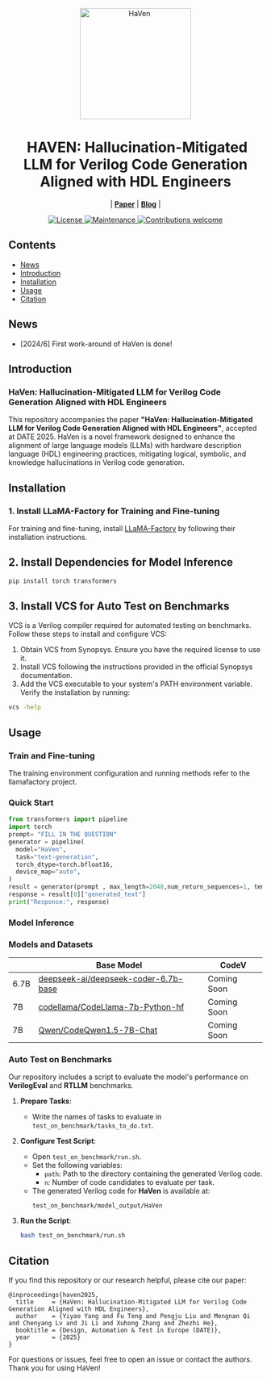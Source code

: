<p align="center">
<img src="HaVen.webp" alt="HaVen" width="220" align="center">
</p>

<div align="center"><h1>&nbsp;HAVEN: Hallucination-Mitigated LLM for Verilog
Code Generation Aligned with HDL Engineers</h1></div>

<p align="center">
| <a href="http://arxiv.org/"><b>Paper</b></a> | <a href="http://arxiv.org/"><b>Blog</b></a> |
</p>


<p align="center">
  <a href="https://opensource.org/license/mulanpsl-2-0">
    <img src="https://img.shields.io/badge/License-MuLan_PSL_2.0-blue.svg" alt="License">
  </a>
  <a href="https://github.com/">
    <img src="https://img.shields.io/badge/Maintained%3F-yes-green.svg" alt="Maintenance">
  </a>
  <a href="https://github.com/">
    <img src="https://img.shields.io/badge/Contributions-welcome-brightgreen.svg?style=flat" alt="Contributions welcome">
  </a>
</p>


## Contents
- [News](#news)
- [Introduction](#introduction)
- [Installation](#installation)
- [Usage](#usage)
- [Citation](#citation)


## News

- [2024/6] First work-around of HaVen is done!

## Introduction

### HaVen: Hallucination-Mitigated LLM for Verilog Code Generation Aligned with HDL Engineers

This repository accompanies the paper **"HaVen: Hallucination-Mitigated LLM for Verilog Code Generation Aligned with HDL Engineers"**, accepted at DATE 2025. HaVen is a novel framework designed to enhance the alignment of large language models (LLMs) with hardware description language (HDL) engineering practices, mitigating logical, symbolic, and knowledge hallucinations in Verilog code generation.


## Installation 
### 1. Install LLaMA-Factory for Training and Fine-tuning
For training and fine-tuning, install [LLaMA-Factory](https://github.com/hiyouga/LLaMA-Factory) by following their installation instructions.
## 2. Install Dependencies for Model Inference
```bash
pip install torch transformers
```
## 3. Install VCS for Auto Test on Benchmarks
VCS is a Verilog compiler required for automated testing on benchmarks. Follow these steps to install and configure VCS:
1. Obtain VCS from Synopsys. Ensure you have the required license to use it.
2. Install VCS following the instructions provided in the official Synopsys documentation.
3. Add the VCS executable to your system's PATH environment variable.
Verify the installation by running:
```bash
vcs -help
```

## Usage
### Train and Fine-tuning
The training environment configuration and running methods refer to the llamafactory project.

### Quick Start

```python
from transformers import pipeline
import torch
prompt= "FILL IN THE QUESTION"
generator = pipeline(
  model="HaVen",
  task="text-generation",
  torch_dtype=torch.bfloat16,
  device_map="auto",
)
result = generator(prompt , max_length=2048,num_return_sequences=1, temperature=0.0)
response = result[0]["generated_text"]
print("Response:", response)
```
### Model Inference

### Models and Datasets

|      | Base Model                                                                                          | CodeV                                                               |
| ---- | --------------------------------------------------------------------------------------------------- | ------------------------------------------------------------------- |
| 6.7B | [deepseek-ai/deepseek-coder-6.7b-base](https://huggingface.co/deepseek-ai/deepseek-coder-6.7b-base) | Coming Soon                                                         |
| 7B   | [codellama/CodeLlama-7b-Python-hf](https://huggingface.co/codellama/CodeLlama-7b-Python-hf)         | Coming Soon                                                         |
| 7B   | [Qwen/CodeQwen1.5-7B-Chat](https://huggingface.co/Qwen/CodeQwen1.5-7B-Chat)                         | Coming Soon                                                         |

### Auto Test on Benchmarks

Our repository includes a script to evaluate the model's performance on **VerilogEval** and **RTLLM** benchmarks.

1. **Prepare Tasks**:
   - Write the names of tasks to evaluate in `test_on_benchmark/tasks_to_do.txt`.

2. **Configure Test Script**:
   - Open `test_on_benchmark/run.sh`.
   - Set the following variables:
     - `path`: Path to the directory containing the generated Verilog code.
     - `n`: Number of code candidates to evaluate per task.
   - The generated Verilog code for **HaVen** is available at:
     ```
     test_on_benchmark/model_output/HaVen
     ```

3. **Run the Script**:
   ```bash
   bash test_on_benchmark/run.sh

## Citation
If you find this repository or our research helpful, please cite our paper:
```
@inproceedings{haven2025,
  title     = {HaVen: Hallucination-Mitigated LLM for Verilog Code Generation Aligned with HDL Engineers},
  author    = {Yiyao Yang and Fu Teng and Pengju Liu and Mengnan Qi and Chenyang Lv and Ji Li and Xuhong Zhang and Zhezhi He},
  booktitle = {Design, Automation & Test in Europe (DATE)},
  year      = {2025}
}
```
For questions or issues, feel free to open an issue or contact the authors. Thank you for using HaVen!

